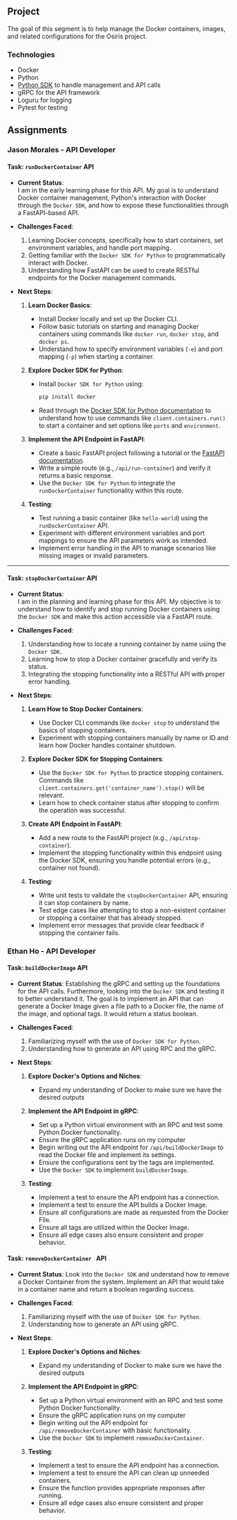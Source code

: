 ## Project 
The goal of this segment is to help manage the Docker containers, images, and related configurations for the Osiris project. 

### Technologies
- Docker
- Python
- [Python SDK](https://docker-py.readthedocs.io/en/stable/) to handle management and API calls
- gRPC for the API framework
- Loguru for logging
- Pytest for testing


## Assignments

### Jason Morales - API Developer

#### Task: `runDockerContainer` API

- **Current Status**:  
  I am in the early learning phase for this API. My goal is to understand Docker container management, Python's interaction with Docker through the `Docker SDK`, and how to expose these functionalities through a FastAPI-based API.

- **Challenges Faced**:  
  1. Learning Docker concepts, specifically how to start containers, set environment variables, and handle port mapping.
  2. Getting familiar with the `Docker SDK for Python` to programmatically interact with Docker.
  3. Understanding how FastAPI can be used to create RESTful endpoints for the Docker management commands.

- **Next Steps**:  
  1. **Learn Docker Basics**:
     - Install Docker locally and set up the Docker CLI.
     - Follow basic tutorials on starting and managing Docker containers using commands like `docker run`, `docker stop`, and `docker ps`.
     - Understand how to specify environment variables (`-e`) and port mapping (`-p`) when starting a container.
   
  2. **Explore Docker SDK for Python**:
     - Install `Docker SDK for Python` using:  
       ```bash
       pip install docker
       ```
     - Read through the [Docker SDK for Python documentation](https://docker-py.readthedocs.io/) to understand how to use commands like `client.containers.run()` to start a container and set options like `ports` and `environment`.
   
  3. **Implement the API Endpoint in FastAPI**:
     - Create a basic FastAPI project following a tutorial or the [FastAPI documentation](https://fastapi.tiangolo.com/).
     - Write a simple route (e.g., `/api/run-container`) and verify it returns a basic response.
     - Use the `Docker SDK for Python` to integrate the `runDockerContainer` functionality within this route.
   
  4. **Testing**:
     - Test running a basic container (like `hello-world`) using the `runDockerContainer` API.
     - Experiment with different environment variables and port mappings to ensure the API parameters work as intended.
     - Implement error handling in the API to manage scenarios like missing images or invalid parameters.

---

#### Task: `stopDockerContainer` API

- **Current Status**:  
  I am in the planning and learning phase for this API. My objective is to understand how to identify and stop running Docker containers using the `Docker SDK` and make this action accessible via a FastAPI route.

- **Challenges Faced**:  
  1. Understanding how to locate a running container by name using the `Docker SDK`.
  2. Learning how to stop a Docker container gracefully and verify its status.
  3. Integrating the stopping functionality into a RESTful API with proper error handling.

- **Next Steps**:  
  1. **Learn How to Stop Docker Containers**:
     - Use Docker CLI commands like `docker stop` to understand the basics of stopping containers.
     - Experiment with stopping containers manually by name or ID and learn how Docker handles container shutdown.
   
  2. **Explore Docker SDK for Stopping Containers**:
     - Use the `Docker SDK for Python` to practice stopping containers. Commands like `client.containers.get('container_name').stop()` will be relevant.
     - Learn how to check container status after stopping to confirm the operation was successful.
   
  3. **Create API Endpoint in FastAPI**:
     - Add a new route to the FastAPI project (e.g., `/api/stop-container`).
     - Implement the stopping functionality within this endpoint using the Docker SDK, ensuring you handle potential errors (e.g., container not found).
   
  4. **Testing**:
     - Write unit tests to validate the `stopDockerContainer` API, ensuring it can stop containers by name.
     - Test edge cases like attempting to stop a non-existent container or stopping a container that has already stopped.
     - Implement error messages that provide clear feedback if stopping the container fails.
    

### Ethan Ho - API Developer

#### Task: `buildDockerImage` API

- **Current Status**:
Establishing the gRPC and setting up the foundations for the API calls. Furthermore, looking into the `Docker SDK` and testing it to better understand it. The goal is to implement an API that can generate a Docker Image given a file path to a Docker file, the name of the image, and optional tags. It would return a status boolean. 

- **Challenges Faced**:  
  1. Familiarizing myself with the use of `Docker SDK for Python`.
  2. Understanding how to generate an API using RPC and the gRPC.

- **Next Steps**:  
  1. **Explore Docker's Options and Niches**:
     - Expand my understanding of Docker to make sure we have the desired outputs
   
  2. **Implement the API Endpoint in gRPC**:
     - Set up a Python virtual environment with an RPC and test some Python Docker functionality. 
     - Ensure the gRPC application runs on my computer
     - Begin writing out the API endpoint for `/api/buildDockerImage` to read the Docker file and implement its settings.
     - Ensure the configurations sent by the tags are implemented.
     - Use the `Docker SDK` to implement `buildDockerImage`.
   
  3. **Testing**:
     - Implement a test to ensure the API endpoint has a connection.
     - Implement a test to ensure the API builds a Docker Image.
     - Ensure all configurations are made as requested from the Docker File.
     - Ensure all tags are utilized within the Docker Image.
     - Ensure all edge cases also ensure consistent and proper behavior.
    
#### Task: `removeDockerContainer ` API

- **Current Status**:
Look into the `Docker SDK` and understand how to remove a Docker Container from the system. Implement an API that would take in a container name and return a boolean regarding success.

- **Challenges Faced**:  
  1. Familiarizing myself with the use of `Docker SDK for Python`.
  2. Understanding how to generate an API using gRPC.

- **Next Steps**:  
  1. **Explore Docker's Options and Niches**:
     - Expand my understanding of Docker to make sure we have the desired outputs
   
  2. **Implement the API Endpoint in gRPC**:
     - Set up a Python virtual environment with an RPC and test some Python Docker functionality. 
     - Ensure the gRPC application runs on my computer
     - Begin writing out the API endpoint for `/api/removeDockerContainer` with basic functionality.
     - Use the `Docker SDK` to implement `removeDockerContainer`.
   
  3. **Testing**:
     - Implement a test to ensure the API endpoint has a connection.
     - Implement a test to ensure the API can clean up unneeded containers.
     - Ensure the function provides appropriate responses after running.
     - Ensure all edge cases also ensure consistent and proper behavior.
